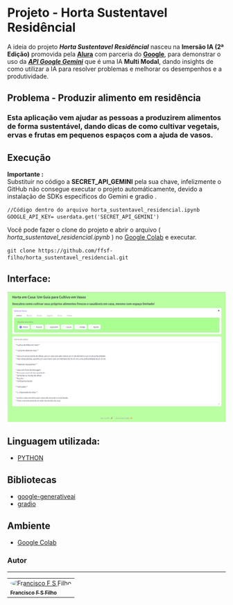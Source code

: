 # **Projeto** - Horta Sustentavel Residêncial

A ideia do projeto ***Horta Sustentavel Residêncial*** nasceu na **Imersão IA (2ª Edição)** promovida pela [**Alura**](https://www.alura.com.br/) com parceria do [**Google**](https://www.google.com.br/), para demonstrar o uso da [***API Google Gemini***](https://gemini.google.com/app) que é uma IA **Multi Modal**, dando insights de como utilizar a IA para resolver problemas e melhorar os desempenhos e a produtividade.

## **Problema** - Produzir alimento em residência

### Esta aplicação vem ajudar as pessoas a produzirem alimentos de forma sustentável, dando dicas de como cultivar vegetais, ervas e frutas em pequenos espaços com a ajuda de vasos.

## Execução
**Importante :**  
Substituir no código a **SECRET_API_GEMINI** pela sua chave, infelizmente o GitHub não consegue executar o projeto automáticamente, devido a instalação de SDKs especificos do Gemini e gradio .
```
//Código dentro do arquivo horta_sustentavel_residencial.ipynb
GOOGLE_API_KEY= userdata.get('SECRET_API_GEMINI')
```

Você pode fazer o clone do projeto e abrir o arquivo ( *horta_sustentavel_residencial.ipynb* ) no [Google Colab](https://colab.research.google.com/) e executar.
```
git clone https://github.com/ffsf-filho/horta_sustentavel_residencial.git
```

## Interface:
![Tela](images/tela_horta_sustentavel_residencial2.png)

## Linguagem utilizada:
- [PYTHON](https://www.python.org/)

## Bibliotecas
- [google-generativeai](https://cloud.google.com/vertex-ai/generative-ai/docs/learn/overview)
- [gradio](https://www.gradio.app/docs)

## Ambiente
- [Google Colab](https://colab.research.google.com/)

### Autor
---
<table>
  <tr>
      <td>
        <a href="https://github.com/ffsf-filho">
          <img style="border-radius: 50%;" src="https://avatars.githubusercontent.com/u/70358338?v=4" width="100px;" alt="Francisco F S Filho">
          <br />
          <sub>
            <b>Francisco F S Filho</b>
          </sub>
        </a>
      </td>
  </tr>
</table>
